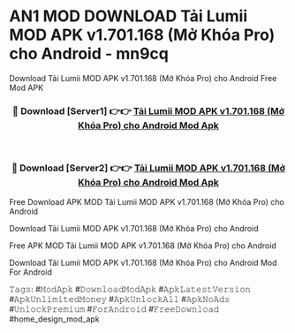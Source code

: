 # AN1 MOD DOWNLOAD Tải Lumii MOD APK v1.701.168 (Mở Khóa Pro) cho Android - mn9cq
Download Tải Lumii MOD APK v1.701.168 (Mở Khóa Pro) cho Android Free Mod APK

<div align="center">
<h3>🔴 Download [Server1] 👉👉 <a href="https://apk-comot.site?title=Tải_Lumii_MOD_APK_v1.701.168_(Mở_Khóa_Pro)_cho_Android">Tải Lumii MOD APK v1.701.168 (Mở Khóa Pro) cho Android Mod Apk</a></h3><br>

<h3>🔴 Download [Server2] 👉👉 <a href="https://apk-comot.site?title=Tải_Lumii_MOD_APK_v1.701.168_(Mở_Khóa_Pro)_cho_Android">Tải Lumii MOD APK v1.701.168 (Mở Khóa Pro) cho Android Mod Apk</a></h3>
</div>


Free Download APK MOD Tải Lumii MOD APK v1.701.168 (Mở Khóa Pro) cho Android

Download Tải Lumii MOD APK v1.701.168 (Mở Khóa Pro) cho Android 

Free APK MOD Tải Lumii MOD APK v1.701.168 (Mở Khóa Pro) cho Android 

Download Tải Lumii MOD APK v1.701.168 (Mở Khóa Pro) cho Android Mod For Android

𝚃𝚊𝚐𝚜: #𝙼𝚘𝚍𝙰𝚙𝚔 #𝙳𝚘𝚠𝚗𝚕𝚘𝚊𝚍𝙼𝚘𝚍𝙰𝚙𝚔 #𝙰𝚙𝚔𝙻𝚊𝚝𝚎𝚜𝚝𝚅𝚎𝚛𝚜𝚒𝚘𝚗 #𝙰𝚙𝚔𝚄𝚗𝚕𝚒𝚖𝚒𝚝𝚎𝚍𝙼𝚘𝚗𝚎𝚢 #𝙰𝚙𝚔𝚄𝚗𝚕𝚘𝚌𝚔𝙰𝚕𝚕 #𝙰𝚙𝚔𝙽𝚘𝙰𝚍𝚜 #𝚄𝚗𝚕𝚘𝚌𝚔𝙿𝚛𝚎𝚖𝚒𝚞𝚖 #𝙵𝚘𝚛𝙰𝚗𝚍𝚛𝚘𝚒𝚍 #𝙵𝚛𝚎𝚎𝙳𝚘𝚠𝚗𝚕𝚘𝚊𝚍 #home_design_mod_apk